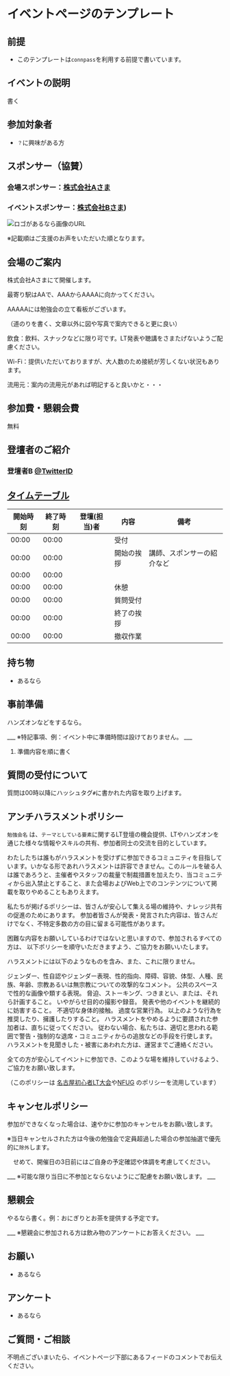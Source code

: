 # イベントページのテンプレート
## 前提
- このテンプレートは`connpass`を利用する前提で書いています。

## イベントの説明
書く

## 参加対象者
- `？`に興味がある方

## スポンサー（協賛）
### 会場スポンサー：[株式会社Aさま](株式会社AのURL)

### イベントスポンサー：[株式会社Bさま](株式会社BのURL))
![ロゴがあるなら画像のURL](株式会社BのURL)

※記載順はご支援のお声をいただいた順となります。

## 会場のご案内
株式会社Aさまにて開催します。

最寄り駅はAAで、AAAからAAAAに向かってください。

AAAAAには勉強会の立て看板がございます。

（道のりを書く、文章以外に図や写真で案内できると更に良い）

飲食：飲料、スナックなどに限り可です。LT発表や聴講をさまたげないようご配慮ください。

Wi-Fi：提供いただいておりますが、大人数のため接続が芳しくない状況もあります。

流用元：案内の流用元があれば明記すると良いかと・・・

## 参加費・懇親会費
無料

## 登壇者のご紹介
### 登壇者B [@TwitterID](https://twitter.com/)

## [タイムテーブル](#タイムテーブル)
| 開始時刻 | 終了時刻 | 登壇(担当)者 | 内容 | 備考 |
| - | - | - | - | - |
| 00:00 | 00:00 |  | 受付 |  |
| 00:00 | 00:00 |  | 開始の挨拶 | 講師、スポンサーの紹介など |
| 00:00 | 00:00 |  |  |  |
| 00:00 | 00:00 |  | 休憩 |  |
| 00:00 | 00:00 |  | 質問受付 |  |
| 00:00 | 00:00 |  | 終了の挨拶 |  |
| 00:00 | 00:00 |  | 撤収作業 |  |

## 持ち物
- あるなら

## 事前準備
ハンズオンなどをするなら。

___ ※特記事項、例：イベント中に準備時間は設けておりません。 ___

1. 準備内容を順に書く

## 質問の受付について
質問は00時以降にハッシュタグ`#`に書かれた内容を取り上げます。

## アンチハラスメントポリシー
`勉強会名` は、`テーマとしている要素`に関するLT登壇の機会提供、LTやハンズオンを通じた様々な情報やスキルの共有、参加者同士の交流を目的としています。

わたしたちは誰もがハラスメントを受けずに参加できるコミュニティを目指しています。いかなる形であれハラスメントは許容できません。このルールを破る人は誰であろうと、主催者やスタッフの裁量で制裁措置を加えたり、当コミュニティから出入禁止とすること、また会場およびWeb上でのコンテンツについて掲載を取りやめることもありえます。

私たちが掲げるポリシーは、皆さんが安心して集える場の維持や、ナレッジ共有の促進のためにあります。 参加者皆さんが発表・発言された内容は、皆さんだけでなく、不特定多数の方の目に留まる可能性があります。

困難な内容をお願いしているわけではないと思いますので、参加されるすべての方は、 以下ポリシーを順守いただきますよう、ご協力をお願いいたします。

ハラスメントには以下のようなものを含み、また、これに限りません。

ジェンダー、性自認やジェンダー表現、性的指向、障碍、容貌、体型、人種、民族、年齢、宗教あるいは無宗教についての攻撃的なコメント。
公共のスペースで性的な画像や類する表現。
脅迫、ストーキング、つきまとい、または、それら計画すること。
いやがらせ目的の撮影や録音。
発表や他のイベントを継続的に妨害すること。
不適切な身体的接触。
過度な営業行為。
以上のような行為を推奨したり、擁護したりすること。
ハラスメントをやめるように要請された参加者は、直ちに従ってください。 従わない場合、私たちは、適切と思われる範囲で警告・強制的な退席・コミュニティからの追放などの手段を行使します。 ハラスメントを見聞きした・被害にあわれた方は、運営までご連絡ください。

全ての方が安心してイベントに参加でき、このような場を維持していけるよう、ご協力をお願い致します。

（このポリシーは [名古屋初心者LT大会](https://nagoya-lt-starter.connpass.com/)や[NFUG](https://nfug.connpass.com/) のポリシーを流用しています）

## キャンセルポリシー
参加ができなくなった場合は、速やかに参加のキャンセルをお願い致します。

※当日キャンセルされた方は今後の勉強会で定員超過した場合の参加抽選で優先的に`除外`します。

　せめて、開催日の3日前にはご自身の予定確認や体調を考慮してください。

___ ※可能な限り当日に不参加とならないようにご配慮をお願い致します。 ___

## 懇親会
やるなら書く。例：おにぎりとお茶を提供する予定です。

___ ※懇親会に参加される方は飲み物のアンケートにお答えください。 ___

## お願い
- あるなら

## アンケート
- あるなら

## ご質問・ご相談
不明点ございまいたら、イベントページ下部にあるフィードのコメントでお伝えください。